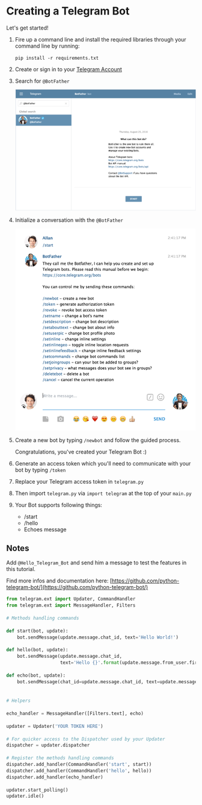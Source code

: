 # Creating a Telegram Bot

Let's get started!

1. Fire up a command line and install the required libraries through your command line by running:

	`pip install -r requirements.txt`

2. Create or sign in to your [Telegram Account](https://web.telegram.org/)

3. Search for `@BotFather`

	![Search for @BotFather](demo/botfather_conversation.png "Search for @BotFather")

4. Initialize a conversation with the `@BotFather`

	![Initialize Conversation with BotFather](demo/botfather_init.png "Initialize Conversation with BotFather")
	
5. Create a new bot by typing `/newbot` and follow the guided process.

	Congratulations, you've created your Telegram Bot :) 

6. Generate an access token which you'll need to communicate with your bot by typing `/token`

7. Replace your Telegram access token in `telegram.py`

8. Then import `telegram.py` via `import telegram` at the top of your `main.py`

9. Your Bot supports following things:
	* /start
	* /hello
	* Echoes message

## Notes

Add `@Hello_Telegram_Bot` and send him a message to test the features in this tutorial.

Find more infos and documentation here: [https://github.com/python-telegram-bot/](https://github.com/python-telegram-bot/)


```python
from telegram.ext import Updater, CommandHandler
from telegram.ext import MessageHandler, Filters

# Methods handling commands

def start(bot, update):
    bot.sendMessage(update.message.chat_id, text='Hello World!')

def hello(bot, update):
    bot.sendMessage(update.message.chat_id,
                    text='Hello {}'.format(update.message.from_user.first_name))

def echo(bot, update):
    bot.sendMessage(chat_id=update.message.chat_id, text=update.message.text)


# Helpers

echo_handler = MessageHandler([Filters.text], echo)

updater = Updater('YOUR TOKEN HERE')

# For quicker access to the Dispatcher used by your Updater
dispatcher = updater.dispatcher

# Register the methods handling commands
dispatcher.add_handler(CommandHandler('start', start))
dispatcher.add_handler(CommandHandler('hello', hello))
dispatcher.add_handler(echo_handler)

updater.start_polling()
updater.idle()
```